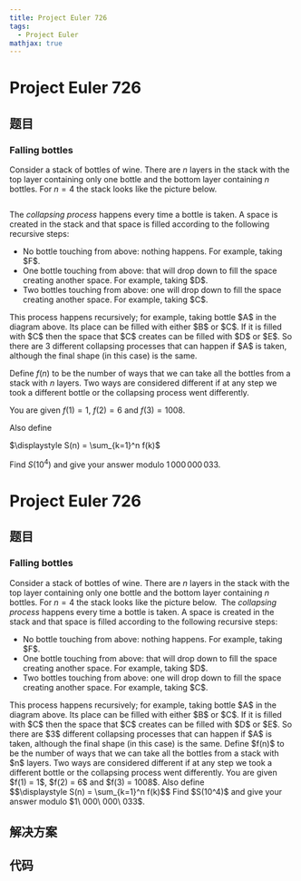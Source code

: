 ```yaml
---
title: Project Euler 726
tags:
  - Project Euler
mathjax: true
---
```

<escape><!-- more --></escape>
    
# Project Euler 726
## 题目
### Falling bottles


Consider a stack of bottles of wine. There are $n$ layers in the stack with the top layer containing only one bottle and the bottom layer containing $n$ bottles. For $n=4$ the stack looks like the picture below.

<div class="center">
<img src="project/images/p726_FallingBottles.jpg" class="dark_img" alt="" /></div>

The <i>collapsing process</i> happens every time a bottle is taken. A space is created in the stack and that space is filled according to the following recursive steps:
<ul><li>No bottle touching from above: nothing happens. For example, taking $F$.</li>
<li>One bottle touching from above: that will drop down to fill the space creating another space. For example, taking $D$.</li>
<li>Two bottles touching from above: one will drop down to fill the space creating another space. For example, taking $C$.</li>
</ul>
This process happens recursively; for example, taking bottle $A$ in the diagram above. Its place can be filled with either $B$ or $C$. If it is filled with $C$ then the space that $C$ creates can be filled with $D$ or $E$. So there are 3 different collapsing processes that can happen if $A$ is taken, although the final shape (in this case) is the same.


Define $f(n)$ to be the number of ways that we can take all the bottles from a stack with $n$ layers. 
Two ways are considered different if at any step we took a different bottle or the collapsing process went differently.


You are given $f(1) = 1$, $f(2) = 6$ and $f(3) = 1008$.

Also define
<div class="center">
$\displaystyle	S(n) = \sum_{k=1}^n f(k)$</div>

Find $S(10^4)$ and give your answer modulo $1\,000\,000\,033$.



# Project Euler 726
## 题目
### Falling bottles

Consider a stack of bottles of wine. There are $n$ layers in the stack with the top layer containing only one bottle and the bottom layer containing $n$ bottles. For $n=4$ the stack looks like the picture below.
<img src="https://projecteuler.net/project/images/p726_FallingBottles.jpg" alt="">
The <i>collapsing process</i> happens every time a bottle is taken. A space is created in the stack and that space is filled according to the following recursive steps:
<ul>
<li>No bottle touching from above: nothing happens. For example, taking $F$.</li>
<li>One bottle touching from above: that will drop down to fill the space creating another space. For example, taking $D$.</li>
<li>Two bottles touching from above: one will drop down to fill the space creating another space. For example, taking $C$.</li>
</ul>
This process happens recursively; for example, taking bottle $A$ in the diagram above. Its place can be filled with either $B$ or $C$. If it is filled with $C$ then the space that $C$ creates can be filled with $D$ or $E$. So there are $3$ different collapsing processes that can happen if $A$ is taken, although the final shape (in this case) is the same.
Define $f(n)$ to be the number of ways that we can take all the bottles from a stack with $n$ layers. Two ways are considered different if at any step we took a different bottle or the collapsing process went differently.
You are given $f(1) = 1$, $f(2) = 6$ and $f(3) = 1008$.
Also define<br>$$\displaystyle    S(n) = \sum_{k=1}^n f(k)$$
Find $S(10^4)$ and give your answer modulo $1\ 000\ 000\ 033$.


## 解决方案


## 代码


